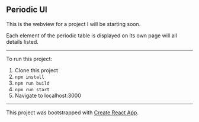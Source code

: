 ## Periodic UI

This is the webview for a project I will be starting soon.

Each element of the periodic table is displayed on its own page will all details listed.

---

To run this project:

1. Clone this project
1. `npm install`
1. `npm run build`
1. `npm run start`
1. Navigate to localhost:3000

---

This project was bootstrapped with [Create React App](https://github.com/facebookincubator/create-react-app).
